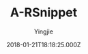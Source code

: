 ---
title: A-RSnippet
github: https://github.com/huyingjie/hexo-theme-A-RSnippet
demo: https://arsnippet.yingjiehu.com/
author: Yingjie
ssg:
  - Hexo
cms:
  - No Cms
date: 2018-01-21T18:18:25.000Z
github_branch: master
description: '🦀 A Responsive Theme for Hexo 🦀 '
stale: true
---